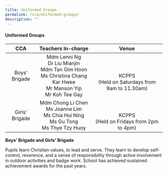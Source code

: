 ```yaml
---
title: Uniformed Groups
permalink: /cca/Uniformed-groups/
description: ""
---
```

#### **Uniformed Groups**

|       CCA      |                                           Teachers In-charge                                          |                     Venue                     |
|:--------------:|:-----------------------------------------------------------------------------------------------------:|:---------------------------------------------:|
|  Boys’ Brigade | Mdm Lenni Ng<br> Dr Liu Mianjin<br> Mdm Tan Gim Hoon<br> Ms Christina Chang Kar Hwee<br> Mr Manson Yip<br> Mr Koh Tee Gay | <br><br>KCPPS <br>(Held on Saturdays from 9am to 11.30am) |
| Girls’ Brigade |              Mdm Chong Li Chen<br> Ms Joanne Lim<br> Ms Chia Hui Ning<br> Ms Gu Tong<br> Ms Thye Tzy Huoy             |    <br><br>KCPPS<br> (Held on Fridays from 2pm to 4pm)    |

**Boys’ Brigade and Girls’ Brigade**

Pupils learn Christian values, to lead and serve. They learn to develop self-control, reverence, and a sense of responsibility through active involvement in outdoor activities and badge work. School has achieved sustained achievement awards for the past years.